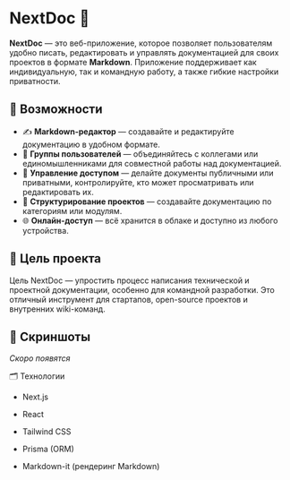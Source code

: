 # NextDoc 📝

**NextDoc** — это веб-приложение, которое позволяет пользователям удобно писать, редактировать и управлять документацией для своих проектов в формате **Markdown**. Приложение поддерживает как индивидуальную, так и командную работу, а также гибкие настройки приватности.

## 🔧 Возможности

- ✍️ **Markdown-редактор** — создавайте и редактируйте документацию в удобном формате.
- 👥 **Группы пользователей** — объединяйтесь с коллегами или единомышленниками для совместной работы над документацией.
- 🔐 **Управление доступом** — делайте документы публичными или приватными, контролируйте, кто может просматривать или редактировать их.
- 📂 **Структурирование проектов** — создавайте документацию по категориям или модулям.
- 🌐 **Онлайн-доступ** — всё хранится в облаке и доступно из любого устройства.

## 🚀 Цель проекта

Цель NextDoc — упростить процесс написания технической и проектной документации, особенно для командной разработки. Это отличный инструмент для стартапов, open-source проектов и внутренних wiki-команд.

## 📸 Скриншоты

_Скоро появятся_

🗂 Технологии
- Next.js

- React

- Tailwind CSS

- Prisma (ORM)

- Markdown-it (рендеринг Markdown)


